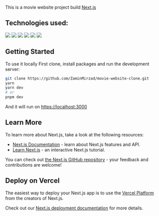 This is a movie website project build [Next.js](https://nextjs.org/)

## Technologies used:

 [<img src='https://img.shields.io/badge/React JS-20232A?style=for-the-badge&logo=react&logoColor=61DAFB'  />](https://reactjs.org/)
 [<img src='https://img.shields.io/badge/Next JS-593D88?style=for-the-badge&logo=next-js&logoColor=white'  />](https://redux-toolkit.js.org/)
 [<img src='https://img.shields.io/badge/Bootstrap 5-593D88?style=for-the-badge&logo=bootstrap&logoColor=61DAFB'  />](https://tailwindcss.com/docs/installation)
 [<img src='https://img.shields.io/badge/TMDB API-01B4E4?color=blue&style=for-the-badge&logo=themoviedatabase&logoColor=white'/>](https://developers.themoviedb.org/3/)
 <img src='https://img.shields.io/badge/eslint-3A33D1?style=for-the-badge&logo=eslint&logoColor=white'/>
 <img src='https://img.shields.io/badge/prettier-1A2C34?style=for-the-badge&logo=prettier&logoColor=F7BA3E'/>
  

## Getting Started

To use it locally First clone, install packages and run the development server:

```bash
git clone https://github.com/ZaminMirzad/movie-website-clone.git
yarn
yarn dev
# or
pnpm dev
```

And it will run on [https://localhost:3000](https://localhost:3000)
## Learn More

To learn more about Next.js, take a look at the following resources:

- [Next.js Documentation](https://nextjs.org/docs) - learn about Next.js features and API.
- [Learn Next.js](https://nextjs.org/learn) - an interactive Next.js tutorial.

You can check out [the Next.js GitHub repository](https://github.com/vercel/next.js/) - your feedback and contributions are welcome!

## Deploy on Vercel

The easiest way to deploy your Next.js app is to use the [Vercel Platform](https://vercel.com/new?utm_medium=default-template&filter=next.js&utm_source=create-next-app&utm_campaign=create-next-app-readme) from the creators of Next.js.

Check out our [Next.js deployment documentation](https://nextjs.org/docs/deployment) for more details.
